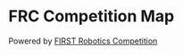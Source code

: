 # FRC Competition Map
Powered by [FIRST Robotics Competition](https://frc-events.firstinspires.org/services/api)